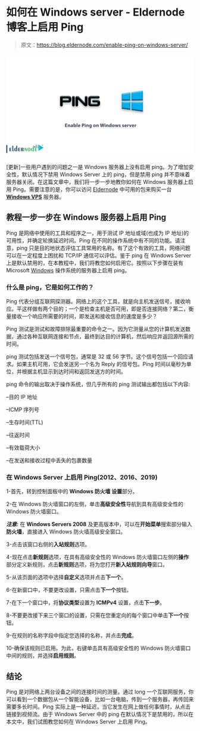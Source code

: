 # 如何在 Windows server - Eldernode 博客上启用 Ping

> 原文：<https://blog.eldernode.com/enable-ping-on-windows-server/>

![How to Enable Ping on Windows server](img/4c490b01e4e3fcf365d1b064a824d5c3.png)

[更新]一些用户遇到的问题之一是 Windows 服务器上没有启用 ping。为了增加安全性，默认情况下禁用 Windows Server 上的 ping，但是禁用 ping 并不意味着服务器关闭。在这篇文章中，我们将一步一步地教你如何在 Windows 服务器上启用 Ping。需要注意的是，你可以访问 [Eldernode](https://eldernode.com/) 中可用的包来购买一台 **[Windows VPS](https://eldernode.com/windows-vps/)** 服务器。

## **教程一步一步在 Windows 服务器上启用 Ping**

Ping 是网络中使用的工具和程序之一，用于测试 IP 地址或域(也成为 IP 地址)的可用性，并确定轮换延迟时间。Ping 在不同的操作系统中有不同的功能。请注意，ping 只是目的地状态评估工具常用的名称。有了这个有效的工具，网络问题可以在一定程度上困扰和 TCP/IP 通信可以评估。鉴于 ping 在 Windows Server 上是默认禁用的，在本教程中，我们将教您如何启用它。按照以下步骤在装有 Microsoft [Windows](https://blog.eldernode.com/tag/windows/) 操作系统的服务器上启用 ping。

### **什么是 ping，它是如何工作的？**

Ping 代表分组互联网探测器。网络上的这个工具，就是向主机发送信号，接收响应。平这样做有两个目的；一个是检查主机是否可用，即是否连接网络？第二，衡量接收一个响应所需要的时间，即发送和接收信息的速度是多少？

Ping 测试是测试和故障排除最重要的命令之一。因为它测量从您的计算机发送数据，通过各种互联网连接和节点，最终到达目的计算机，然后响应并返回源所需的时间。

ping 测试包括发送一个信号包，通常是 32 或 56 字节。这个信号包括一个回应请求。如果主机可用，它会发送另一个名为 Reply 的信号包。Ping 时间以毫秒为单位，并根据主机显示到达时间和返回发送方的时间。

ping 命令的输出取决于操作系统，但几乎所有的 ping 测试输出都包括以下内容:

–目的 IP 地址

–ICMP 序列号

–生存时间(TTL)

–往返时间

–有效载荷大小

–在发送和接收过程中丢失的包裹数量

### **在 Windows Server 上启用 Ping(2012、2016、2019)**

1-首先，转到控制面板中的 **Windows 防火墙** **设置**部分。

2-在 Windows 防火墙窗口的左侧，单击**高级安全性**导航到具有高级安全性的 Windows 防火墙窗口。

***注意:*** 在 **Windows Servers 2008** 及更高版本中，可以在**开始菜单**搜索部分输入**防火墙**，直接进入 Windows 防火墙高级安全窗口。

3-点击该窗口右侧的**入站规则**选项。

4-现在点击**新规则**选项，在具有高级安全性的 Windows 防火墙窗口左侧的**操作**部分定义新规则，点击**新规则**选项，将为您打开**新入站规则向导**窗口。

5-从该页面的选项中选择**自定义**选项并点击**下一个**。

6-在新窗口中，不要更改设置，只需点击**下一个**按钮。

7-在下一个窗口中，将**协议类型**设置为 **ICMPv4** 设置，点击**下一步**。

8-不要更改接下来三个窗口的设置，只需在您重定向的每个窗口中单击**下一个**按钮。

9-在规则的名称字段中指定您选择的名称，并点击**完成**。

10-确保该规则已启用。为此，右键单击具有高级安全性的 Windows 防火墙窗口中间的规则，并选择**启用规则**。

## 结论

Ping 是对网络上两台设备之间的连接时间的测量。通过 long 一个互联网服务，你可以看到一个数据包从一个智能设备，比如一台电脑，传到一个服务器，再传回来需要多长时间。Ping 实际上是一种延迟，当它发生在网上做任何事情时，从点击链接到视频流。由于 Windows Server 中的 ping 在默认情况下是禁用的，所以在本文中，我们试图教您如何在 Windows Server 上启用 Ping。